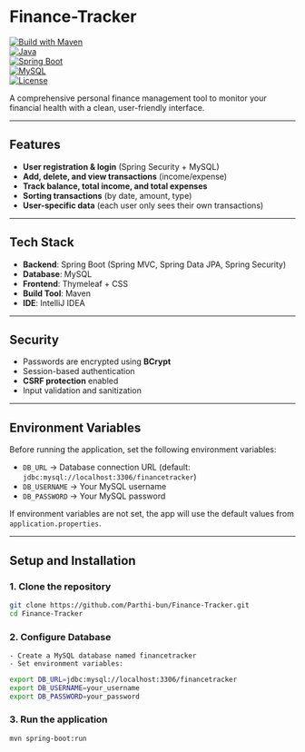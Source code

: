 # Finance-Tracker  

[![Build with Maven](https://img.shields.io/badge/Maven-Build-blue)](https://maven.apache.org/)  
[![Java](https://img.shields.io/badge/Java-21-orange)](https://www.oracle.com/java/)  
[![Spring Boot](https://img.shields.io/badge/Spring%20Boot-3.0-green)](https://spring.io/projects/spring-boot)  
[![MySQL](https://img.shields.io/badge/MySQL-8.0-blue)](https://www.mysql.com/)  
[![License](https://img.shields.io/badge/License-MIT-lightgrey)](LICENSE)  

A comprehensive personal finance management tool to monitor your financial health with a clean, user-friendly interface.  

---

## Features  
- **User registration & login** (Spring Security + MySQL)  
- **Add, delete, and view transactions** (income/expense)  
- **Track balance, total income, and total expenses**  
- **Sorting transactions** (by date, amount, type)  
- **User-specific data** (each user only sees their own transactions)  

---

## Tech Stack  
- **Backend**: Spring Boot (Spring MVC, Spring Data JPA, Spring Security)  
- **Database**: MySQL  
- **Frontend**: Thymeleaf + CSS  
- **Build Tool**: Maven  
- **IDE**: IntelliJ IDEA  

---

## Security  
- Passwords are encrypted using **BCrypt**  
- Session-based authentication  
- **CSRF protection** enabled  
- Input validation and sanitization  

---

## Environment Variables  

Before running the application, set the following environment variables:  

- `DB_URL` → Database connection URL (default: `jdbc:mysql://localhost:3306/financetracker`)  
- `DB_USERNAME` → Your MySQL username  
- `DB_PASSWORD` → Your MySQL password  

If environment variables are not set, the app will use the default values from `application.properties`.  

---

## Setup and Installation

### 1. Clone the repository  
```bash
git clone https://github.com/Parthi-bun/Finance-Tracker.git
cd Finance-Tracker
```

### 2. Configure Database
	- Create a MySQL database named financetracker
	- Set environment variables:
```bash
export DB_URL=jdbc:mysql://localhost:3306/financetracker
export DB_USERNAME=your_username
export DB_PASSWORD=your_password
```

### 3. Run the application
```bash
mvn spring-boot:run
```


